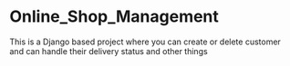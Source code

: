 # Online_Shop_Management
This is a Django based project where you can create or delete customer and can handle their delivery status and other things

